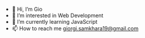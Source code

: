 - 👋 Hi, I’m Gio
- 👀 I’m interested in Web Development
- 🌱 I’m currently learning JavaScript
- 📫 How to reach me giorgi.samkhara19@gmail.com
